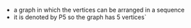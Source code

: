 * a graph in which the vertices can be arranged in a sequence 
* it is denoted by P5 so the graph has 5 vertices`
